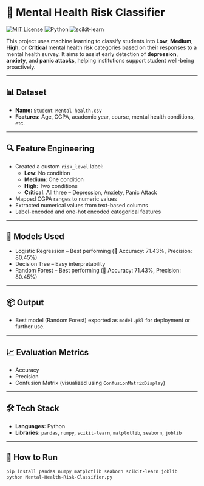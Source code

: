 # 🧠 Mental Health Risk Classifier

[![MIT License](https://img.shields.io/badge/License-MIT-blue.svg)](https://opensource.org/licenses/MIT)
![Python](https://img.shields.io/badge/Python-3.8%2B-blue)
![scikit-learn](https://img.shields.io/badge/scikit--learn-1.3.0-orange)

This project uses machine learning to classify students into **Low**, **Medium**, **High**, or **Critical** mental health risk categories based on their responses to a mental health survey. It aims to assist early detection of **depression**, **anxiety**, and **panic attacks**, helping institutions support student well-being proactively.

---

## 📊 Dataset

- **Name:** `Student Mental health.csv`
- **Features:** Age, CGPA, academic year, course, mental health conditions, etc.

---

## 🔍 Feature Engineering

- Created a custom `risk_level` label:
  - **Low**: No condition
  - **Medium**: One condition
  - **High**: Two conditions
  - **Critical**: All three – Depression, Anxiety, Panic Attack
- Mapped CGPA ranges to numeric values
- Extracted numerical values from text-based columns
- Label-encoded and one-hot encoded categorical features

---

## 🤖 Models Used

- Logistic Regression – Best performing (💯 Accuracy: 71.43%, Precision: 80.45%)
- Decision Tree – Easy interpretability
- Random Forest – Best performing (💯 Accuracy: 71.43%, Precision: 80.45%)

---

## 📦 Output

- Best model (Random Forest) exported as `model.pkl` for deployment or further use.

---

## 📈 Evaluation Metrics

- Accuracy
- Precision
- Confusion Matrix (visualized using `ConfusionMatrixDisplay`)

---

## 🛠️ Tech Stack

- **Languages:** Python
- **Libraries:** `pandas`, `numpy`, `scikit-learn`, `matplotlib`, `seaborn`, `joblib`

---

## 🚀 How to Run

```bash
pip install pandas numpy matplotlib seaborn scikit-learn joblib
python Mental-Health-Risk-Classifier.py
